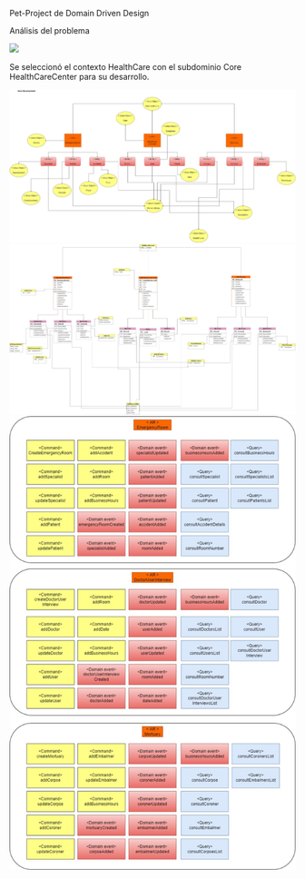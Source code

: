 Pet-Project de Domain Driven Design

Análisis del problema

![](/images/Sofka.PetProject-Análisis%20de%20dominio.jpg)

Se seleccionó el contexto HealthCare con el subdominio Core HealthCareCenter para su desarrollo.

![](/images/Sofka.PetProject-Context%20Core.jpg)
![](/images/Sofka.PetProject-Modelo%20de%20dominio.jpg)
![](/images/Sofka.PetProject-Eventos%20de%20dominio.jpg)